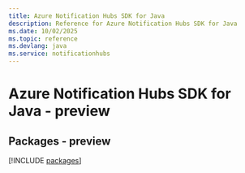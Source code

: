 ```yaml
---
title: Azure Notification Hubs SDK for Java
description: Reference for Azure Notification Hubs SDK for Java
ms.date: 10/02/2025
ms.topic: reference
ms.devlang: java
ms.service: notificationhubs
---
```

# Azure Notification Hubs SDK for Java - preview
## Packages - preview
[!INCLUDE [packages](notification-hubs-index.md)]